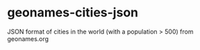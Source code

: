 # geonames-cities-json
JSON format of cities in the world (with a population > 500) from geonames.org

